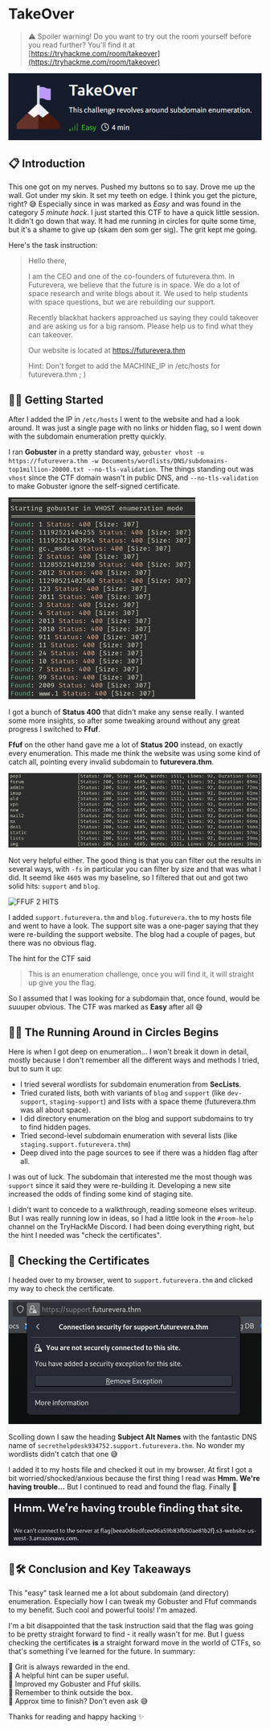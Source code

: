# TakeOver

> ⚠️ Spoiler warning! Do you want to try out the room yourself before you read further? You'll find it at [https://tryhackme.com/room/takeover](https://tryhackme.com/room/takeover)

![Header](img/HEADER.png)

## 📋 Introduction

This one got on my nerves. Pushed my buttons so to say. Drove me up the wall. Got under my skin. It set my teeth on edge. I think you get the picture, right? 😅 Especially since in was marked as *Easy* and was found in the category *5 minute hack*. I just started this CTF to have a quick little session. It didn't go down that way. It had me running in circles for quite some time, but it's a shame to give up (skam den som ger sig). The grit kept me going.

Here's the task instruction:
> Hello there,
>
>I am the CEO and one of the co-founders of futurevera.thm. In Futurevera, we believe that the future is in space. We do a lot of space research and write blogs about it. We used to help students with space questions, but we are rebuilding our support.
>
>Recently blackhat hackers approached us saying they could takeover and are asking us for a big ransom. Please help us to find what they can takeover.
>
>Our website is located at https://futurevera.thm
>
>Hint: Don't forget to add the MACHINE_IP in /etc/hosts for futurevera.thm ; )

## 🐱‍💻 Getting Started

After I added the IP in `/etc/hosts` I went to the website and had a look around. It was just a single page with no links or hidden flag, so I went down with the subdomain enumeration pretty quickly.

I ran **Gobuster** in a pretty standard way, `gobuster vhost -u https://futurevera.thm -w Documents/wordlists/DNS/subdomains-top1million-20000.txt --no-tls-validation`. The things standing out was `vhost` since the CTF domain wasn't in public DNS, and `--no-tls-validation` to make Gobuster ignore the self-signed certificate. 

![Gobuster](img/GOBUSTER.png)

I got a bunch of **Status 400** that didn't make any sense really. I wanted some more insights, so after some tweaking around without any great progress I switched to **Ffuf**.

**Ffuf** on the other hand gave me a lot of **Status 200** instead, on exactly every enumeration. This made me think the website was using some kind of catch all, pointing every invalid subdomain to **futurevera.thm**. 

![FFUF](img/FFUF.png)

Not very helpful either. The good thing is that you can filter out the results in several ways, with `-fs` in particular you can filter by size and that was what I did. It seemd like `4605` was my baseline, so I filtered that out and got two solid hits: `support` and `blog`.

![FFUF 2 HITS](/img/FFUF2HITS.png)

I added `support.futurevera.thm` and `blog.futurevera.thm` to my hosts file and went to have a look. The support site was a one-pager saying that they were re-building the support website. The blog had a couple of pages, but there was no obvious flag. 

The hint for the CTF said
> This is an enumeration challenge, once you will find it, it will straight up give you the flag.

So I assumed that I was looking for a subdomain that, once found, would be suuuper obvious. The CTF was marked as **Easy** after all 😅

## 🤔💫 The Running Around in Circles Begins

Here is when I got deep on enumeration... I won't break it down in detail, mostly because I don't remember all the different ways and methods I tried, but to sum it up:

- I tried several wordlists for subdomain enumeration from **SecLists**.
- Tried curated lists, both with variants of `blog` and `support` (like `dev-support`, `staging-support`) and lists with a space theme (futurevera.thm was all about space).
- I did directory enumeration on the blog and support subdomains to try to find hidden pages.
- Tried second-level subdomain enumeration with several lists (like `staging.support.futurevera.thm`)
- Deep dived into the page sources to see if there was a hidden flag after all.

I was out of luck. The subdomain that interested me the most though was `support` since it said they were re-building it. Developing a new site increased the odds of finding some kind of staging site.

I didn't want to concede to a walkthrough, reading someone elses writeup. But I was really running low in ideas, so I had a little look in the `#room-help` channel on the TryHackMe Discord. I had been doing everything right, but the hint I needed was "check the certificates".

## 📜 Checking the Certificates

I headed over to my browser, went to `support.futurevera.thm` and clicked my way to check the certificate.

![CHECK CERTIFICATE](img/CHECKCERT.png)

Scolling down I saw the heading **Subject Alt Names** with the fantastic DNS name of `secrethelpdesk934752.support.futurevera.thm`. No wonder my wordlists didn't catch that one 😅

I added it to my hosts file and checked it out in my browser. At first I got a bit worried/shocked/anxious because the first thing I read was **Hmm. We're having trouble...** But I continued to read and found the flag. Finally 🚩

![Hmm.](img/HMM.png)

## 📝🛠️ Conclusion and Key Takeaways

This "easy" task learned me a lot about subdomain (and directory) enumeration. Especially how I can tweak my Gobuster and Ffuf commands to my benefit. Such cool and powerful tools! I'm amazed. 

I'm a bit disappointed that the task instruction said that the flag was going to be pretty straight forward to find - it really wasn't for me. But I guess checking the certificates **is** a straight forward move in the world of CTFs, so that's something I've learned for the future. In summary:

📌 Grit is always rewarded in the end.  
📌 A helpful hint can be super useful.  
📌 Improved my Gobuster and Ffuf skills.  
📌 Remember to think outside the box.  
📌 Approx time to finish? Don't even ask 😅

Thanks for reading and happy hacking ✨